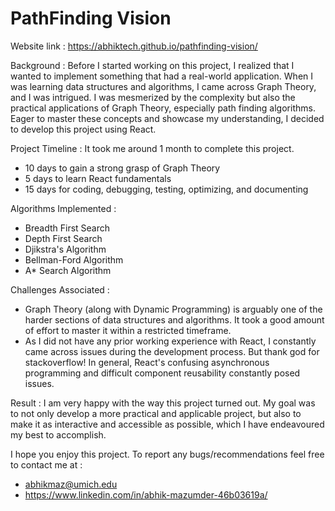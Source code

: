 # PathFinding Vision

Website link : https://abhiktech.github.io/pathfinding-vision/

Background :
Before I started working on this project, I realized that I wanted to implement something that had a real-world application. When I was learning data structures and algorithms, I came across Graph Theory, and I was intrigued. I was mesmerized by the complexity but also the practical applications of Graph Theory, especially path finding algorithms. Eager to master these concepts and showcase my understanding, I decided to develop this project using React.

Project Timeline :
It took me around 1 month to complete this project.
- 10 days to gain a strong grasp of Graph Theory
- 5 days to learn React fundamentals
- 15 days for coding, debugging, testing, optimizing, and documenting

Algorithms Implemented :
- Breadth First Search
- Depth First Search
- Djikstra's Algorithm
- Bellman-Ford Algorithm
- A* Search Algorithm

Challenges Associated :
- Graph Theory (along with Dynamic Programming) is arguably one of the harder sections of data structures and algorithms. It took a good amount of effort to master it within a restricted timeframe.
- As I did not have any prior working experience with React, I constantly came across issues during the development process. But thank god for stackoverflow! In general, React's confusing asynchronous programming and difficult component reusability constantly posed issues.

Result :
I am very happy with the way this project turned out. My goal was to not only develop a more practical and applicable project, but also to make it as interactive and accessible as possible, which I have endeavoured my best to accomplish.

I hope you enjoy this project. To report any bugs/recommendations feel free to contact me at :

- abhikmaz@umich.edu
- https://www.linkedin.com/in/abhik-mazumder-46b03619a/
